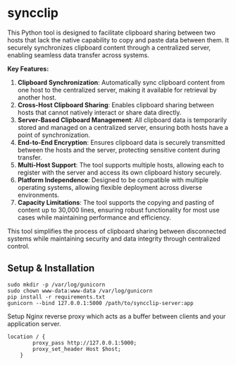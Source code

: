 # syncclip
This Python tool is designed to facilitate clipboard sharing between two hosts that lack the native capability to copy and paste data between them. It securely synchronizes clipboard content through a centralized server, enabling seamless data transfer across systems.

**Key Features:**
1. **Clipboard Synchronization**: Automatically sync clipboard content from one host to the centralized server, making it available for retrieval by another host.
2. **Cross-Host Clipboard Sharing**: Enables clipboard sharing between hosts that cannot natively interact or share data directly.
3. **Server-Based Clipboard Management**: All clipboard data is temporarily stored and managed on a centralized server, ensuring both hosts have a point of synchronization.
4. **End-to-End Encryption**: Ensures clipboard data is securely transmitted between the hosts and the server, protecting sensitive content during transfer.
5. **Multi-Host Support**: The tool supports multiple hosts, allowing each to register with the server and access its own clipboard history securely.
6. **Platform Independence**: Designed to be compatible with multiple operating systems, allowing flexible deployment across diverse environments.
7. **Capacity Limitations**: The tool supports the copying and pasting of content up to 30,000 lines, ensuring robust functionality for most use cases while maintaining performance and efficiency.

This tool simplifies the process of clipboard sharing between disconnected systems while maintaining security and data integrity through centralized control.

## Setup & Installation
```
sudo mkdir -p /var/log/gunicorn
sudo chown www-data:www-data /var/log/gunicorn
pip install -r requirements.txt
gunicorn --bind 127.0.0.1:5000 /path/to/syncclip-server:app
```
Setup Nginx reverse proxy which acts as a buffer between clients and your application server.
```
location / {
        proxy_pass http://127.0.0.1:5000;
        proxy_set_header Host $host;
    }
```

